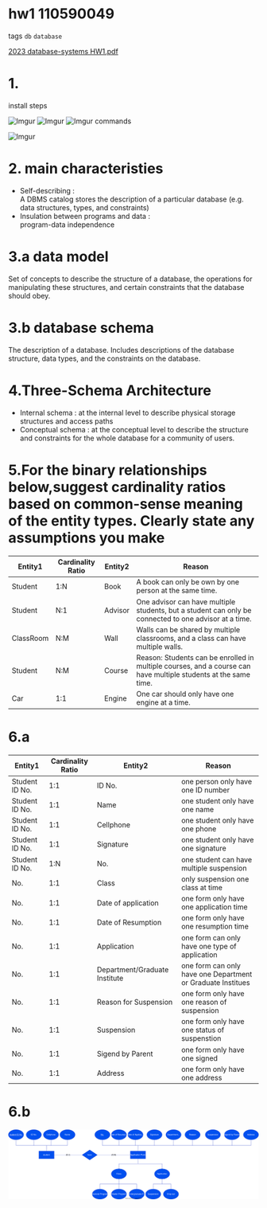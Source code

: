 
# hw1 110590049

tags `db` `database`

[2023 database-systems HW1.pdf](../../../assets/pdf/database_systemsHW1.pdf)

# 1.

install steps

![Imgur](https://imgur.com/IyVRggv.png)
![Imgur](https://imgur.com/mqVzdkG.png)
![Imgur](https://imgur.com/8xrKhqQ.png)
commands

![Imgur](https://imgur.com/6Inwvgt.png)

# 2. main characteristies
* Self-describing :<br> A DBMS catalog stores the description of a particular database (e.g. data structures, types, and constraints)
* Insulation between programs and data : <br> program-data independence

# 3.a data model
Set of concepts to describe the structure of a database,
the operations for manipulating these structures, and
certain constraints that the database should obey.

# 3.b database schema
The description of a database. Includes descriptions of the database structure,
data types, and the constraints on the database.

# 4.Three-Schema Architecture
* Internal schema : at the internal level to describe physical storage structures and access paths
* Conceptual schema : at the conceptual level to describe the structure and constraints for the whole database for a community of users.



# 5.For the binary relationships below,suggest cardinality ratios based on common-sense meaning of the entity types. Clearly state any assumptions you make

| Entity1   | Cardinality Ratio | Entity2 | Reason                                                                                                          |
| --------- | ----------------- | ------- | --------------------------------------------------------------------------------------------------------------- |
| Student   | 1:N               | Book    | A book can only be own by one person at the same time.                                                          |
| Student   | N:1               | Advisor | One advisor can have multiple students, but a student can only be connected to one advisor at a time.           |
| ClassRoom | N:M               | Wall    | Walls can be shared by multiple classrooms, and a class can have multiple walls.                                |
| Student   | N:M               | Course  | Reason: Students can be enrolled in multiple courses, and a course can have multiple students at the same time. |
| Car       | 1:1               | Engine  | One car should only have one engine at a time.                                                                  |


# 6.a
| Entity1        | Cardinality Ratio | Entity2                       | Reason                                                      |
| -------------- | ----------------- | ----------------------------- | ----------------------------------------------------------- |
| Student ID No. | 1:1               | ID No.                        | one person only have one ID number                          |
| Student ID No. | 1:1               | Name                          | one student only have one name                              |
| Student ID No. | 1:1               | Cellphone                     | one student only have one phone                             |
| Student ID No. | 1:1               | Signature                     | one student only have one signature                         |
| Student ID No. | 1:N               | No.                           | one student can have multiple suspension                    |
| No.            | 1:1               | Class                         | only suspension one class at time                           |
| No.            | 1:1               | Date of application           | one form only have one application time                     |
| No.            | 1:1               | Date of Resumption            | one form only have one resumption time                      |
| No.            | 1:1               | Application                   | one form can only have one type of application              |
| No.            | 1:1               | Department/Graduate Institute | one form can only have one Department or Graduate Institues |
| No.            | 1:1               | Reason for Suspension         | one form only have one reason of suspension                 |
| No.            | 1:1               | Suspension                    | one form only have one status of suspenstion                |
| No.            | 1:1               | Sigend by Parent              | one form only have one signed                               |
| No.            | 1:1               | Address                       | one form only have one address                              |


# 6.b
<img src="../../assets/image/database_ERdiagram.drawio.svg">